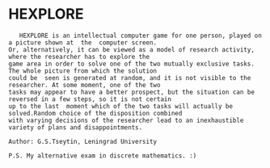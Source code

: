 # HEXPLORE

       HEXPLORE is an intellectual computer game for one person, played on a picture shown at  the  computer screen.
    Or, alternatively, it can be viewed as a model of research activity, where the researcher has to explore the
    game area in order to solve one of the two mutually exclusive tasks. The whole picture from which the solution
    could be  seen is generated at random, and it is not visible to the researcher. At some moment, one of the two
    tasks may appear to have a better prospect, but the situation can be reversed in a few steps, so it is not certain
    up to the last  moment which of the two tasks will actually be solved.Random choice of the disposition combined
    with varying decisions of the researcher lead to an inexhaustible variety of plans and disappointments.
    
    Author: G.S.Tseytin, Leningrad University

    P.S. My alternative exam in discrete mathematics. :)
